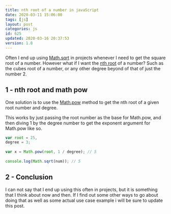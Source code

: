 ```yaml
---
title: nth root of a number in javaScript
date: 2020-03-11 15:06:00
tags: [js]
layout: post
categories: js
id: 625
updated: 2020-03-16 20:37:53
version: 1.8
---
```


Often I end up using [Math.sqrt](https://developer.mozilla.org/en-US/docs/Web/JavaScript/Reference/Global_Objects/Math/sqrt) in projects whenever I need to get the square root of a number. However what if I want the [nth root](https://en.wikipedia.org/wiki/Nth_root) of a number? Such as the cubes root of a number, or any other degree beyond of that of just the number 2.

<!-- more -->

## 1 - nth root and math pow

One solution is to use the [Math.pow](https://developer.mozilla.org/en-US/docs/Web/JavaScript/Reference/Global_Objects/Math/pow) method to get the nth root of a given root number and degree.

This works by just passing the root number as the base for Math.pow, and then diving 1 by the degree number to get the exponent argument for Math.pow like so.

```js
var root = 25,
degree = 3;
 
var x = Math.pow(root, 1 / degree); // 5
 
console.log(Math.sqrt(num)); // 5
```

## 2 - Conclusion

I can not say that I end up using this often in projects, but it is something that I think about now and then. If I find out some other ways to go about doing that as well as some actual use case example i will be sure to update this post.